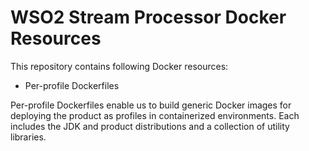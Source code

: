 # WSO2 Stream Processor Docker Resources

This repository contains following Docker resources:

- Per-profile Dockerfiles

Per-profile Dockerfiles enable us to build generic Docker images for deploying the product as profiles
in containerized environments. Each includes the JDK and product distributions and a collection of utility libraries.
